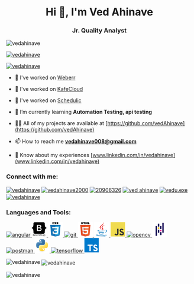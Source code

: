<h1 align="center">Hi 👋, I'm Ved Ahinave</h1>
<h3 align="center">Jr. Quality Analyst</h3>

<p align="left"> <img src="https://komarev.com/ghpvc/?username=vedahinave&label=Profile%20views&color=0e75b6&style=flat" alt="vedahinave" /> </p>

<p align="left"> <a href="https://github.com/ryo-ma/github-profile-trophy"><img src="https://github-profile-trophy.vercel.app/?username=vedahinave" alt="vedahinave" /></a> </p>

<p align="left"> <a href="https://twitter.com/vedahinave" target="blank"><img src="https://img.shields.io/twitter/follow/vedahinave?logo=twitter&style=for-the-badge" alt="vedahinave" /></a> </p>

- 🔭 I've worked on [Weberr](https://weberr.com/)
- 🔭 I've worked on [KafeCloud](https://www.kafecloud.com/)
- 🔭 I've worked on [Schedulic](https://app.schedulic.com/)

- 🌱 I’m currently learning **Automation Testing, api testing**

- 👨‍💻 All of my projects are available at [https://github.com/vedAhinave](https://github.com/vedAhinave)

- 📫 How to reach me **vedahinave008@gmail.com**

- 📄 Know about my experiences [www.linkedin.com/in/vedahinave](www.linkedin.com/in/vedahinave)

<h3 align="left">Connect with me:</h3>
<p align="left">
<a href="https://twitter.com/vedahinave" target="blank"><img align="center" src="https://raw.githubusercontent.com/rahuldkjain/github-profile-readme-generator/master/src/images/icons/Social/twitter.svg" alt="vedahinave" height="30" width="40" /></a>
<a href="https://linkedin.com/in/vedahinave2000" target="blank"><img align="center" src="https://raw.githubusercontent.com/rahuldkjain/github-profile-readme-generator/master/src/images/icons/Social/linked-in-alt.svg" alt="vedahinave2000" height="30" width="40" /></a>
<a href="https://stackoverflow.com/users/20906326" target="blank"><img align="center" src="https://raw.githubusercontent.com/rahuldkjain/github-profile-readme-generator/master/src/images/icons/Social/stack-overflow.svg" alt="20906326" height="30" width="40" /></a>
<a href="https://fb.com/ved ahinave" target="blank"><img align="center" src="https://raw.githubusercontent.com/rahuldkjain/github-profile-readme-generator/master/src/images/icons/Social/facebook.svg" alt="ved ahinave" height="30" width="40" /></a>
<a href="https://instagram.com/vedu.exe" target="blank"><img align="center" src="https://raw.githubusercontent.com/rahuldkjain/github-profile-readme-generator/master/src/images/icons/Social/instagram.svg" alt="vedu.exe" height="30" width="40" /></a>
<a href="https://codeforces.com/profile/vedahinave" target="blank"><img align="center" src="https://raw.githubusercontent.com/rahuldkjain/github-profile-readme-generator/master/src/images/icons/Social/codeforces.svg" alt="vedahinave" height="30" width="40" /></a>
</p>

<h3 align="left">Languages and Tools:</h3>
<p align="left"> <a href="https://angular.io" target="_blank" rel="noreferrer"> <img src="https://angular.io/assets/images/logos/angular/angular.svg" alt="angular" width="40" height="40"/> </a> <a href="https://getbootstrap.com" target="_blank" rel="noreferrer"> <img src="https://raw.githubusercontent.com/devicons/devicon/master/icons/bootstrap/bootstrap-plain-wordmark.svg" alt="bootstrap" width="40" height="40"/> </a> <a href="https://www.w3schools.com/css/" target="_blank" rel="noreferrer"> <img src="https://raw.githubusercontent.com/devicons/devicon/master/icons/css3/css3-original-wordmark.svg" alt="css3" width="40" height="40"/> </a> <a href="https://git-scm.com/" target="_blank" rel="noreferrer"> <img src="https://www.vectorlogo.zone/logos/git-scm/git-scm-icon.svg" alt="git" width="40" height="40"/> </a> <a href="https://www.w3.org/html/" target="_blank" rel="noreferrer"> <img src="https://raw.githubusercontent.com/devicons/devicon/master/icons/html5/html5-original-wordmark.svg" alt="html5" width="40" height="40"/> </a> <a href="https://www.java.com" target="_blank" rel="noreferrer"> <img src="https://raw.githubusercontent.com/devicons/devicon/master/icons/java/java-original.svg" alt="java" width="40" height="40"/> </a> <a href="https://developer.mozilla.org/en-US/docs/Web/JavaScript" target="_blank" rel="noreferrer"> <img src="https://raw.githubusercontent.com/devicons/devicon/master/icons/javascript/javascript-original.svg" alt="javascript" width="40" height="40"/> </a> <a href="https://opencv.org/" target="_blank" rel="noreferrer"> <img src="https://www.vectorlogo.zone/logos/opencv/opencv-icon.svg" alt="opencv" width="40" height="40"/> </a> <a href="https://pandas.pydata.org/" target="_blank" rel="noreferrer"> <img src="https://raw.githubusercontent.com/devicons/devicon/2ae2a900d2f041da66e950e4d48052658d850630/icons/pandas/pandas-original.svg" alt="pandas" width="40" height="40"/> </a> <a href="https://postman.com" target="_blank" rel="noreferrer"> <img src="https://www.vectorlogo.zone/logos/getpostman/getpostman-icon.svg" alt="postman" width="40" height="40"/> </a> <a href="https://www.python.org" target="_blank" rel="noreferrer"> <img src="https://raw.githubusercontent.com/devicons/devicon/master/icons/python/python-original.svg" alt="python" width="40" height="40"/> </a> <a href="https://www.tensorflow.org" target="_blank" rel="noreferrer"> <img src="https://www.vectorlogo.zone/logos/tensorflow/tensorflow-icon.svg" alt="tensorflow" width="40" height="40"/> </a> <a href="https://www.typescriptlang.org/" target="_blank" rel="noreferrer"> <img src="https://raw.githubusercontent.com/devicons/devicon/master/icons/typescript/typescript-original.svg" alt="typescript" width="40" height="40"/> </a> </p>

<p><img align="left" src="https://github-readme-stats.vercel.app/api/top-langs?username=vedahinave&show_icons=true&locale=en&layout=compact" alt="vedahinave" /></p>

<p>&nbsp;<img align="center" src="https://github-readme-stats.vercel.app/api?username=vedahinave&show_icons=true&locale=en" alt="vedahinave" /></p>

<p><img align="center" src="https://github-readme-streak-stats.herokuapp.com/?user=vedahinave&" alt="vedahinave" /></p>
